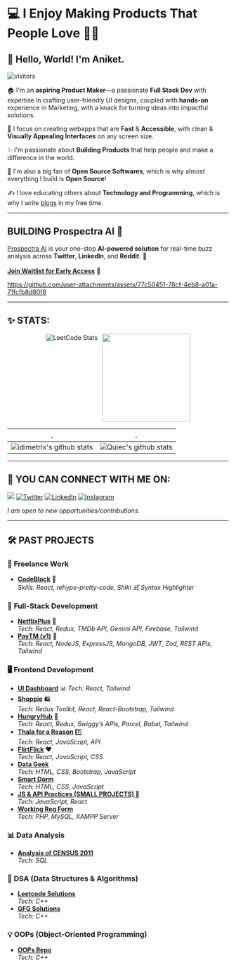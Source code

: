 # 💻 I Enjoy Making Products That People Love 💖✨

## 🌟 Hello, World! I'm Aniket.

<p>
    <img src="https://visitor-badge.laobi.icu/badge?page_id=aniketsinha2002" alt="visitors"/>   
</p>

🏠 I'm an **aspiring Product Maker**—a passionate **Full Stack Dev** with expertise in crafting user-friendly UI designs, coupled with **hands-on** experience in Marketing, with a knack for turning ideas into impactful solutions.

🎨 I focus on creating webapps that are **Fast** & **Accessible**, with clean & **Visually Appealing Interfaces** on any screen size.

✨ I'm passionate about **Building Products** that help people and make a difference in the world.

🚀 I'm also a big fan of **Open Source Softwares**, which is why almost everything I build is **Open Source**!

✍️ I love educating others about **Technology and Programming**, which is why I write [blogs](https://aniketsinha.hashnode.dev/) in my free time.


---

## **BUILDING Prospectra AI** 🔎 
[Prospectra AI](https://prospectraai.com/) is your one-stop **AI-powered solution** for real-time buzz analysis across **Twitter**, **LinkedIn**, and **Reddit**. 🚀
<br/>
<br/>
**[Join Waitlist for Early Access](https://prospectraai.com/)** 🎉

https://github.com/user-attachments/assets/77c50451-78cf-4eb8-a01a-71fcfb8d80f8

---

<!--   stats + languages -->
## ✨ STATS:

<div align="center" style="display: flex; flex-row: wrap; justify-content: center; gap: 10px;">
   <img src="https://leetcard.jacoblin.cool/aniketsinha2002?theme=nord&font=Livvic" alt="LeetCode Stats">
   <img alt="" src="https://github-readme-streak-stats.herokuapp.com/?user=aniketsinha2002&theme=dark&hide_border=false" style="height: 200px; width: auto;" />
</div>


| .                                                                                                                                                 | .                                                                                                                              |
| ------------------------------------------------------------------------------------------------------------------------------------------------- | ------------------------------------------------------------------------------------------------------------------------------ |
| ![idimetrix's github stats](https://github-readme-stats.vercel.app/api?username=aniketsinha2002&show_icons=true&theme=radical&include_all_commits=true) | ![Quiec's github stats](https://github-readme-stats.vercel.app/api/top-langs/?username=aniketsinha2002&theme=radical&layout=compact) | 

---

## 📧 YOU CAN CONNECT WITH ME ON:

<a href="mailto:sinhaaniket192@gmail.com"><img src="https://img.shields.io/badge/Gmail-D14836?style=for-the-badge&logo=gmail&logoColor=white"/></a>
[![Twitter](https://img.shields.io/badge/Twitter-%231DA1F2.svg?&style=for-the-badge&logo=X&logoColor=white)](https://x.com/aniket_16may)
[![LinkedIn](https://img.shields.io/badge/LinkedIn-%230077B5.svg?&style=for-the-badge&logo=linkedin&logoColor=white)](https://www.linkedin.com/in/aniketsinha2002/)
[![Instagram](https://img.shields.io/badge/Instagram-cb387d?style=for-the-badge&logo=next.js&logoColor=white)](https://www.instagram.com/_.__aniket___/)

_I am open to new opportunities/contributions._

---

## 🛠️ **PAST PROJECTS**

### 🎨 **Freelance Work**
- **[CodeBlock](https://github.com/aniketsinha2002/codeblock)** 📱  
  _Skills: React, rehype-pretty-code, Shiki 式 Syntax Highlighter_
  
### 🔧 **Full-Stack Development**
- **[NetflixPlus](https://github.com/aniketsinha2002/NetflixGPT)** 🍿  
  _Tech: React, Redux, TMDb API, Gemini API, Firebase, Tailwind_
- **[PayTM (v1)](https://github.com/aniketsinha2002/100xDevs/tree/main/paytm)** 💸  
  _Tech: React, NodeJS, ExpressJS, MongoDB, JWT, Zod, REST APIs, Tailwind_


### 🖥️ **Frontend Development**
- **[UI Dashboard](https://github.com/aniketsinha2002/Dashboard-Writix-AI)** 📊 
  _Tech: React, Tailwind_
- **[Shoppie](https://github.com/aniketsinha2002/Shoppie)** 🛍️  
  _Tech: Redux Toolkit, React, React-Bootstrap, Tailwind_
- **[HungryHub](https://github.com/aniketsinha2002/HungryHub)** 🍔  
  _Tech: React, Redux, Swiggy’s APIs, Parcel, Babel, Tailwind_
- **[Thala for a Reason](https://github.com/aniketsinha2002/Thala-For-A-Reason)** 7️⃣  
  _Tech: React, JavaScript, API_
- **[FlirtFlick](https://github.com/aniketsinha2002/FlirtFlick)** ❤️  
  _Tech: React, JavaScript, CSS_
- **[Data Geek](https://github.com/aniketsinha2002/DataGeek)**  
  _Tech: HTML, CSS, Bootstrap, JavaScript_
- **[Smart Dorm](https://github.com/aniketsinha2002/smartdorm.github.io)**  
  _Tech: HTML, CSS, JavaScript_
- **[JS & API Practices (SMALL PROJECTS) ](https://github.com/aniketsinha2002/Javascript-and-API-practices)** 🐛  
  _Tech: JavaScript, React_
- **[Working Reg Form](https://github.com/aniketsinha2002/Working-Registration-Form)**  
  _Tech: PHP, MySQL, XAMPP Server_

### 📊 **Data Analysis**
- **[Analysis of CENSUS 2011](https://github.com/aniketsinha2002/SQL_Data_Analysis_CENSUS2011)**  
  _Tech: SQL_

### 🧠 **DSA (Data Structures & Algorithms)**
- **[Leetcode Solutions](https://github.com/aniketsinha2002/Leetcode-Sol)**  
  _Tech: C++_
- **[GFG Solutions](https://github.com/aniketsinha2002/GFG-Sol)**  
  _Tech: C++_

### 💡 **OOPs (Object-Oriented Programming)**
- **[OOPs Repo](https://github.com/aniketsinha2002/OOPs)**  
  _Tech: C++_


